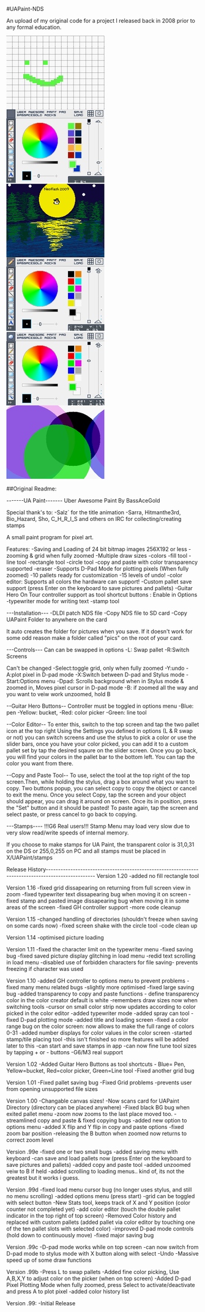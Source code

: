 #UAPaint-NDS

An upload of my original code for a project I released back in 2008 prior to any formal education.

![Alt text](/screenshots/uamainmenu.png?raw=true "Zoomed grid overlay")
![Alt text](/screenshots/neoflash2009.png?raw=true "Neoflash 2009 screenshot")
![Alt text](/screenshots/filledcircle.png?raw=true "Filled circles with alpha")

##Original Readme:

-------UA Paint-------
  Uber Awesome Paint
	   By
     BassAceGold

Special thank's to:
-Salz` for the title animation 
-Sarra, Hitmanthe3rd, Bio_Hazard, Sho, C_H_R_I_S and others on IRC for collecting/creating stamps


A small paint program for pixel art.

Features:
-Saving and Loading of 24 bit bitmap images 256X192 or less
-zooming & grid when fully zoomed
-Multiple draw sizes
-colors
-fill tool
-line tool
-rectangle tool
-circle tool
-copy and paste with color transparency supported
-eraser
-Supports D-Pad Mode for plotting pixels  (When fully zoomed)
-10 pallets ready for customization 
-15 levels of undo!
-color editor: Supports all colors the hardware can support!
-Custom pallet save support (press Enter on the keyboard to save pictures and pallets)
-Guitar Hero On Tour controller support as tool shortcut buttons : Enable in Options
-typewriter mode for writing text
-stamp tool

---Installation---
-DLDI patch NDS file
-Copy NDS file to SD card
-Copy UAPaint Folder to anywhere on the card


It auto creates the folder for pictures when you save. If it doesn't work for some odd reason 
make a folder called "pics" on the root of your card.

---Controls---
Can can be swapped in options
-L: Swap pallet
-R:Switch Screens

Can't be changed
-Select:toggle grid, only when fully zoomed
-Y:undo
-A:plot pixel in D-pad mode
-X:Switch between D-pad and Stylus mode
-Start:Options menu
-Dpad: Scrolls background when in Stylus mode & zoomed in, Moves pixel cursor in D-pad mode
-B: if zoomed all the way and you want to veiw work unzoomed, hold B

--Guitar Hero Buttons--
Controller must be toggled in options menu
-Blue: pen
-Yellow: bucket, 
-Red: color picker
-Green: line tool

--Color Editor--
To enter this, switch to the top screen and tap the two pallet icon at the top right
Using the Settings you defined in options (L & R swap or not) you can switch screens and use the stylus to pick a color or use the slider bars,
once you have your color picked, you can add it to a custom pallet set by tap the desired sqaure on the slider screen. Once you go back, you will
find your colors in the pallet bar to the bottom left. You can tap the color you want from there.

--Copy and Paste Tool--
To use, select the tool at the top right of the top screen.Then, while holding the stylus, drag a box 
around what you want to copy. Two buttons popup, you can select copy to copy the object or cancel to exit the menu.
Once you select Copy, tap the screen and your object should appear, you can drag it around on screen. Once its in
position, press the "Set" button and it should be pasted! To paste again, tap the screen and select paste, or 
press cancel to go back to copying.

---Stamps----
!!!G6 Real users!!! Stamp Menu may load very slow due to very slow read/write speeds of internal memory.

If you choose to make stamps for UA Paint, the transparent color is 31,0,31 on the DS or 255,0,255 on PC and all 
stamps must be placed in X/UAPaint/stamps


Release History--------------------------------------------------------------------------------------------------
Version 1.20
-added no fill rectangle tool

Version 1.16
-fixed grid dissapearing on returning from full screen view in zoom
-fixed typewriter text dissapearing bug when moving it on screen
-fixed stamp and pasted image dissapearing bug when moving it in some areas of the screen
-fixed GH controller support
-more code cleanup

Version 1.15
-changed handling of directories (shouldn't freeze when saving on some cards now)
-fixed screen shake with the circle tool
-code clean up


Version 1.14
-optimised picture loading


Version 1.11
-fixed the character limit on the typewriter menu
-fixed saving bug
-fixed saved picture display glitching in load menu
-redid text scrolling in load menu
-disabled use of forbidden characters for file saving- prevents freezing if character was used


Version 1.10
-added GH controller to options menu to prevent problems
-fixed many menu related bugs
-slightly more optimised
-fixed large saving bug
-added transparency to copy and paste functions - define transparency color in the color creator default is white
-remembers draw sizes now when switching tools
-cursor on small color strip now updates according to color picked in the color editor
-added typewriter mode
-added spray can tool
-fixed D-pad plotting mode
-added title and loading screen
-fixed a color range bug on the color screen: now allows to make the full range of colors 0-31
-added number displays for color values in the color screen
-started stamp/tile placing tool -this isn't finished so more features will be added later to this
-can start and save stamps in app
-can now fine tune tool sizes by tapping + or - buttons
-G6/M3 real support


Version 1.02
-Added Guitar Hero Buttons as  tool shortcuts - Blue= Pen, Yellow=bucket, Red=color picker, Green=Line tool
-Fixed another grid bug

Version 1.01
-Fixed pallet saving bug
-Fixed Grid problems
-prevents user from opening unsupported file sizes

Version 1.00
-Changable canvas sizes!
-Now scans card for UAPaint Directory (directory can be placed anywhere)
-Fixed black BG bug when exited pallet menu
-zoom now zooms to the last place moved too.
-streamlined copy and paste & fixed copying bugs
-added new option to options menu
-added X flip and Y flip in copy and paste options
-fixed zoom bar position
-releasing the B button when zoomed now returns to correct zoom level


Version .99e
-fixed one or two small bugs
-added saving menu with keyboard
-can save and load pallets now 
(press Enter on the keyboard to save pictures and pallets)
-added copy and paste tool
-added unzoomed veiw to B if held 
-added scrolling to loading menus.. kind of, its not the greatest but it works i guess.

Version .99d
-fixed load menu cursor bug (no longer uses stylus, and still no menu scrolling)
-added options menu (press start)
-grid can be toggled with select button
-New Stats tool, keeps track of X and Y position (color counter not completed yet)
-add color editor (touch the double pallet indicator in the top right of top screen)
-Removed Color history and replaced with custom pallets (added pallet via color editor by touching one of the ten pallet slots with selected color)
-improved D-pad mode controls (hold down to continuously move)
-fixed major saving bug

Version .99c
-D-pad mode works while on top screen
-can now switch from D-pad mode to stylus mode with X button along with select
-Undo
-Massive speed up of some draw functions

Version .99b
-Press L to swap pallets
-Added fine color picking, Use A,B,X,Y to adjust color on the picker (when on top screen)
-Added D-pad Pixel Plotting Mode when fully zoomed, press Select to activate/deactivate and press A to plot pixel
-added color history list

Version .99:
-Initial Release

